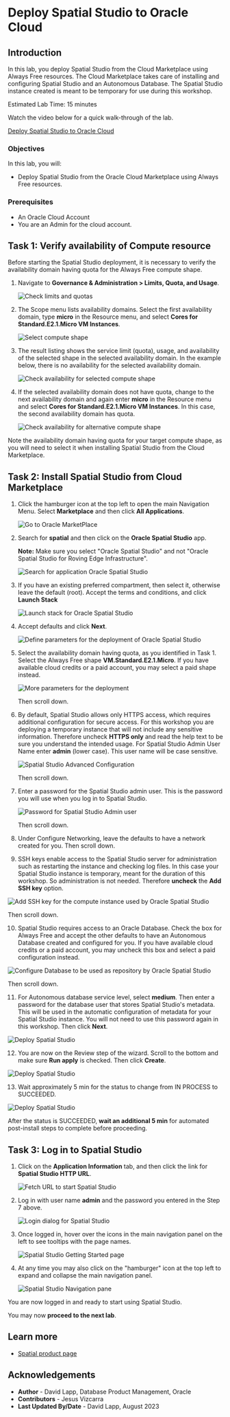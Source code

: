 # Deploy Spatial Studio to Oracle Cloud

## Introduction

In this lab, you deploy Spatial Studio from the Cloud Marketplace using Always Free resources. The Cloud Marketplace takes care of installing and configuring Spatial Studio and an Autonomous Database. The Spatial Studio instance created is meant to be temporary for use during this workshop.

Estimated Lab Time: 15 minutes

Watch the video below for a quick walk-through of the lab.

[Deploy Spatial Studio to Oracle Cloud](videohub:1_uun7p8f1)

### Objectives

In this lab, you will:

* Deploy Spatial Studio from the Oracle Cloud Marketplace using Always Free resources.

### Prerequisites

* An Oracle Cloud Account
* You are an Admin for the cloud account.

<!-- *This is the "fold" - below items are collapsed by default* -->

## Task 1: Verify availability of Compute resource

Before starting the Spatial Studio deployment, it is necessary to verify the availability domain having quota for the Always Free compute shape.

1. Navigate to **Governance & Administration > Limits, Quota, and Usage**.

   ![Check limits and quotas](images/quota-01.png)

2. The Scope menu lists availability domains. Select the first availability domain, type **micro** in the Resource menu, and select **Cores for Standard.E2.1.Micro VM Instances**.

   ![Select compute shape](images/quota-02.png)

3. The result listing shows the service limit (quota), usage, and availability of the selected shape in the selected availability domain. In the example below, there is no availability for the selected availability domain.

   ![Check availability for selected compute shape](images/quota-03.png)

4. If the selected availability domain does not have quota, change to the next availability domain and again enter **micro** in the Resource menu and select **Cores for Standard.E2.1.Micro VM Instances**. In this case, the second availability domain has quota.

   ![Check availability for alternative compute shape](images/quota-04.png)

 Note the availability domain having quota for your target compute shape, as you will need to select it when installing Spatial Studio from the Cloud Marketplace.

## Task 2: Install Spatial Studio from Cloud Marketplace

1. Click the hamburger icon at the top left to open the main Navigation Menu. Select **Marketplace** and then click **All Applications**.

   ![Go to Oracle MarketPlace](images/mp-01.png)

2. Search for **spatial** and then click on the **Oracle Spatial Studio** app.

    **Note:**  Make sure you select "Oracle Spatial Studio" and not "Oracle Spatial Studio for Roving Edge Infrastructure".

   ![Search for application Oracle Spatial Studio](images/mp-02.png)

3. If you have an existing preferred compartment, then select it, otherwise leave the default (root). Accept the terms and conditions, and click **Launch Stack**

   ![Launch stack for Oracle Spatial Studio](images/mp-04.png)

4. Accept defaults and click **Next**.

   ![Define parameters for the deployment of Oracle Spatial Studio](images/mp-05.png)

5. Select the availability domain having quota, as you identified in Task 1.  Select the Always Free shape **VM.Standard.E2.1.Micro**. If you have available cloud credits or a paid account, you may select a paid shape instead.

   ![More parameters for the deployment](images/mp-06.png)

   Then scroll down.

6. By default, Spatial Studio allows only HTTPS access, which requires additional configuration for secure access. For this workshop you are deploying a temporary instance that will not include any sensitive information. Therefore uncheck **HTTPS only** and read the help text to be sure you understand the intended usage. For Spatial Studio Admin User Name enter **admin** (lower case). This user name will be case sensitive.

   ![Spatial Studio Advanced Configuration](images/mp-07.png)

   Then scroll down.

7. Enter a password for the Spatial Studio admin user. This is the password you will use when you log in to Spatial Studio.

   ![Password for Spatial Studio Admin user](images/mp-07a.png)

   Then scroll down.

8. Under Configure Networking, leave the defaults to have a network created for you. Then scroll down.

9.  SSH keys enable access to the Spatial Studio server for administration such as restarting the instance and checking log files. In this case your Spatial Studio instance is temporary, meant for the duration of this workshop. So administration is not needed. Therefore **uncheck** the **Add SSH key** option.

   ![Add SSH key for the compute instance used by Oracle Spatial Studio](images/mp-09.png)

   Then scroll down.

10. Spatial Studio requires access to an Oracle Database. Check the box for Always Free and accept the other defaults to have an Autonomous Database created and configured for you. If you have available cloud credits or a paid account, you may uncheck this box and select a paid configuration instead.

   ![Configure Database to be used as repository by Oracle Spatial Studio](images/mp-11.png)

   Then scroll down.

11. For Autonomous database service level, select **medium**. Then enter a password for the database user that stores Spatial Studio's metadata. This will be used in the automatic configuration of metadata for your Spatial Studio instance. You will not need to use this password again in this workshop. Then click **Next**.

   ![Deploy Spatial Studio](images/mp-12.png)

12. You are now on the Review step of the wizard. Scroll to the bottom and make sure **Run apply** is checked. Then click **Create**.

   ![Deploy Spatial Studio](images/mp-13.png)

13. Wait approximately 5 min for the status to change from IN PROCESS to SUCCEEDED.

   ![Deploy Spatial Studio](images/mp-14.png)

   After the status is SUCCEEDED, **wait an additional 5 min** for automated post-install steps to complete before proceeding.

## Task 3: Log in to Spatial Studio

1. Click on the **Application Information** tab, and then click the link for **Spatial Studio HTTP URL**.

   ![Fetch URL to start Spatial Studio](images/mp-15.png)

2. Log in with user name **admin** and the password you entered in the Step 7 above.

   ![Login dialog for Spatial Studio](images/mp-17.png)

3. Once logged in, hover over the icons in the main navigation panel on the left to see tooltips with the page names.

   ![Spatial Studio Getting Started page](images/mp-19.png)

4. At any time you may also click on the "hamburger" icon at the top left to expand and collapse the main navigation panel.

   ![Spatial Studio Navigation pane](images/mp-20.png)

You are now logged in and ready to start using Spatial Studio.

You may now **proceed to the next lab**.

## Learn more

* [Spatial product page](https://oracle.com/goto/spatial)

## Acknowledgements

* **Author** - David Lapp, Database Product Management, Oracle
* **Contributors** - Jesus Vizcarra
* **Last Updated By/Date** - David Lapp, August 2023
